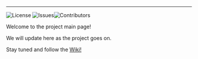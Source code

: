 ***
![License](https://img.shields.io/bower/l/bootstrap) ![Issues](https://img.shields.io/github/issues/akarakoc/SWE574)![Contributors](https://img.shields.io/github/contributors/akarakoc/SWE574)

Welcome to the project main page!

We will update here as the project goes on.

Stay tuned and follow the [Wiki!](https://github.com/akarakoc/SWE574/wiki)
